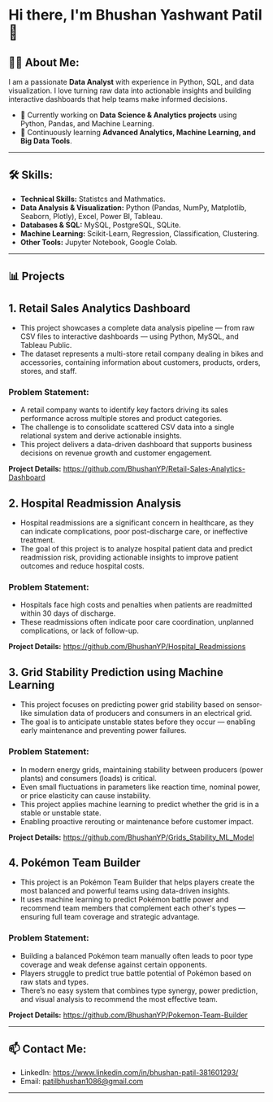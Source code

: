 # Hi there, I'm Bhushan Yashwant Patil 👋

## 👨‍💻 About Me:
I am a passionate **Data Analyst** with experience in Python, SQL, and data visualization. I love turning raw data into actionable insights and building interactive dashboards that help teams make informed decisions.  

- 🔭 Currently working on **Data Science & Analytics projects** using Python, Pandas, and Machine Learning.  
- 🌱 Continuously learning **Advanced Analytics, Machine Learning, and Big Data Tools**.  

---

## 🛠 Skills:

- **Technical Skills:** Statistcs and Mathmatics.  
- **Data Analysis & Visualization:** Python (Pandas, NumPy, Matplotlib, Seaborn, Plotly), Excel, Power BI, Tableau.  
- **Databases & SQL:** MySQL, PostgreSQL, SQLite.  
- **Machine Learning:** Scikit-Learn, Regression, Classification, Clustering.  
- **Other Tools:** Jupyter Notebook, Google Colab.

---

## 📊 Projects

## 1. **Retail Sales Analytics Dashboard**
- This project showcases a complete data analysis pipeline — from raw CSV files to interactive dashboards — using Python, MySQL, and Tableau Public.
- The dataset represents a multi-store retail company dealing in bikes and accessories, containing information about customers, products, orders, stores, and staff.

### **Problem Statement:**
- A retail company wants to identify key factors driving its sales performance across multiple stores and product categories.
- The challenge is to consolidate scattered CSV data into a single relational system and derive actionable insights.
- This project delivers a data-driven dashboard that supports business decisions on revenue growth and customer engagement.

**Project Details:** https://github.com/BhushanYP/Retail-Sales-Analytics-Dashboard

## 2. **Hospital Readmission Analysis**
- Hospital readmissions are a significant concern in healthcare, as they can indicate complications, poor post-discharge care, or ineffective treatment.
- The goal of this project is to analyze hospital patient data and predict readmission risk, providing actionable insights to improve patient outcomes and reduce hospital costs.

### **Problem Statement:**
- Hospitals face high costs and penalties when patients are readmitted within 30 days of discharge.
- These readmissions often indicate poor care coordination, unplanned complications, or lack of follow-up.

**Project Details:** https://github.com/BhushanYP/Hospital_Readmissions

## 3. **Grid Stability Prediction using Machine Learning**
- This project focuses on predicting power grid stability based on sensor-like simulation data of producers and consumers in an electrical grid.
- The goal is to anticipate unstable states before they occur — enabling early maintenance and preventing power failures.

### **Problem Statement:**
- In modern energy grids, maintaining stability between producers (power plants) and consumers (loads) is critical.
- Even small fluctuations in parameters like reaction time, nominal power, or price elasticity can cause instability. 
- This project applies machine learning to predict whether the grid is in a stable or unstable state.
- Enabling proactive rerouting or maintenance before customer impact.

**Project Details:** https://github.com/BhushanYP/Grids_Stability_ML_Model

## 4. **Pokémon Team Builder**
- This project is an Pokémon Team Builder that helps players create the most balanced and powerful teams using data-driven insights.
- It uses machine learning to predict Pokémon battle power and recommend team members that complement each other's types — ensuring full team coverage and strategic advantage.

### **Problem Statement:**
- Building a balanced Pokémon team manually often leads to poor type coverage and weak defense against certain opponents.
- Players struggle to predict true battle potential of Pokémon based on raw stats and types.
- There’s no easy system that combines type synergy, power prediction, and visual analysis to recommend the most effective team.

**Project Details:** https://github.com/BhushanYP/Pokemon-Team-Builder

---

## 📫 Contact Me:
- LinkedIn: https://www.linkedin.com/in/bhushan-patil-381601293/  
- Email: patilbhushan1086@gmail.com  

---
